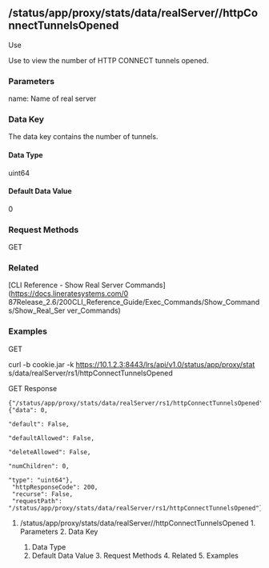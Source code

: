 ## /status/app/proxy/stats/data/realServer/<name>/httpConnectTunnelsOpened

Use

Use to view the number of HTTP CONNECT tunnels opened.

### Parameters

name: Name of real server

### Data Key

The data key contains the number of tunnels.

#### Data Type

uint64

#### Default Data Value

0

### Request Methods

GET

### Related

[CLI Reference - Show Real Server Commands](https://docs.lineratesystems.com/0
87Release_2.6/200CLI_Reference_Guide/Exec_Commands/Show_Commands/Show_Real_Ser
ver_Commands)

### Examples

GET

curl -b cookie.jar -k https://10.1.2.3:8443/lrs/api/v1.0/status/app/proxy/stat
s/data/realServer/rs1/httpConnectTunnelsOpened

GET Response

    
    {"/status/app/proxy/stats/data/realServer/rs1/httpConnectTunnelsOpened": {"data": 0,
                                                                                    "default": False,
                                                                                    "defaultAllowed": False,
                                                                                    "deleteAllowed": False,
                                                                                    "numChildren": 0,
                                                                                    "type": "uint64"},
     "httpResponseCode": 200,
     "recurse": False,
     "requestPath": "/status/app/proxy/stats/data/realServer/rs1/httpConnectTunnelsOpened"}
    

  1. /status/app/proxy/stats/data/realServer/<name>/httpConnectTunnelsOpened
    1. Parameters
    2. Data Key
      1. Data Type
      2. Default Data Value
    3. Request Methods
    4. Related
    5. Examples

